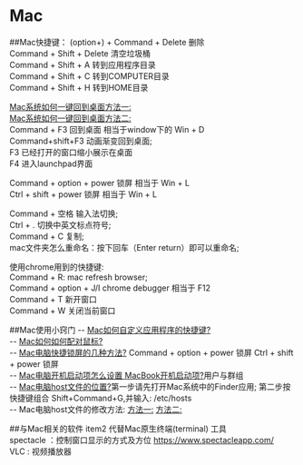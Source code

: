# Mac
##Mac快捷键：
(option+) + Command + Delete  删除   
Command + Shift + Delete  清空垃圾桶   
Command + Shift + A  转到应用程序目录    
Command + Shift + C  转到COMPUTER目录   
Command + Shift + H  转到HOME目录 

[Mac系统如何一键回到桌面方法一:](http://jingyan.baidu.com/article/2f9b480dbfbdf841cb6cc2b6.html)  
[Mac系统如何一键回到桌面方法二:](http://bbs.feng.com/read-htm-tid-8127773.html)  
Command + F3  回到桌面  相当于window下的 Win + D  
Command+shift+F3  动画渐变回到桌面;  
F3 已经打开的窗口缩小展示在桌面  
F4 进入launchpad界面  

Command + option + power  锁屏  相当于 Win + L  
Ctrl + shift + power 锁屏  相当于 Win + L  

Command + 空格  输入法切换;  
Ctrl + . 切换中英文标点符号;  
Command + C 复制;  
mac文件夹怎么重命名：按下回车（Enter return）即可以重命名;  

使用chrome用到的快捷键:  
Command + R:  mac refresh browser;  
Command + option + J/I chrome debugger 相当于 F12  
Command + T 新开窗口  
Command + W 关闭当前窗口  

##Mac使用小窍门
-- [Mac如何自定义应用程序的快捷键?](http://www.macx.cn/thread-2133104-1-1.html)   
-- [Mac如何如何配对鼠标?](http://www.pc6.com/edu/80989.html)  
-- [Mac电脑快捷锁屏的几种方法?](http://jingyan.baidu.com/article/495ba84107f25538b30ede04.html) Command + option + power  锁屏 Ctrl + shift + power 锁屏  
-- [Mac电脑开机启动项怎么设置 MacBook开机启动项?](http://jingyan.baidu.com/article/c35dbcb0cc8d238916fcbcfb.html)用户与群组  
-- [Mac电脑host文件的位置?](http://jingyan.baidu.com/article/0eb457e50554d603f1a90514.html)第一步请先打开Mac系统中的Finder应用; 第二步按快捷键组合 Shift+Command+G,并输入: /etc/hosts  
-- Mac电脑host文件的修改方法:
[方法一:](http://jingyan.baidu.com/article/72ee561a538655e16038df59.html) 
[方法二:](http://blog.csdn.net/fanjunxi1990/article/details/21532655) 

##与Mac相关的软件
item2  代替Mac原生终端(terminal) 工具  
spectacle ：控制窗口显示的方式及方位  https://www.spectacleapp.com/   
VLC : 视频播放器  
